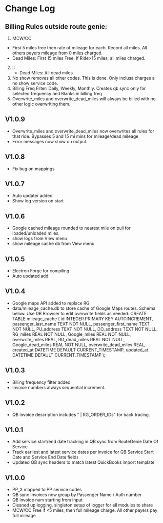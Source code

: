 # Change Log
## Billing Rules outside route genie:
1. MCW/CC
  - First 5 miles free then rate of mileage for each. Record all miles. All others payers mileage from 0 miles charged.
  - Dead Miles: First 15 miles Free. If Ride>15 miles, all miles charged.
2. I:
    - Dead Miles: All dead miles
3. No show removes all other codes. This is done. Only inclusa charges a no show service code.
4. Billing Freq Filter: Daily, Weekly, Monthly. Creates qb sync only for selected frequency and Blanks in billing freq
5. Overwrite_miles and overwrite_dead_miles will always be billed with no other logic overwriting them.

## V1.0.9
- Overwrite_miles and overwrite_dead_miles now overwrites all rules for that ride. Bypasses 5 and 15 mi mins for mileage/dead mileage
- Error messages now show on output.

## V1.0.8
- Fix bug on mappings

## V1.0.7
- Auto updater added
- Show log version on start

## V1.0.6
- Google cached mileage rounded to nearest mile on pull for loaded/unloaded miles.
- show logs from View menu
- show mileage cache db from View menu

## V1.0.5
- Electron Forge for compiling
- Auto updated add

## V1.0.4
- Google maps API added to replace RG
- data/mileage_cache.db to store cache of Google Maps routes. Schema below. Use DB Browser to edit overwrite fields as needed.
CREATE TABLE mileage_cache (
          id INTEGER PRIMARY KEY AUTOINCREMENT,
          passenger_last_name TEXT NOT NULL,
          passenger_first_name TEXT NOT NULL,
          PU_address TEXT NOT NULL,
          DO_address TEXT NOT NULL,
          RG_miles REAL NOT NULL,
          Google_miles REAL NOT NULL,
          overwrite_miles REAL,
          RG_dead_miles REAL NOT NULL,
          Google_dead_miles REAL NOT NULL,
          overwrite_dead_miles REAL,
          created_at DATETIME DEFAULT CURRENT_TIMESTAMP,
          updated_at DATETIME DEFAULT CURRENT_TIMESTAMP
        );

## V1.0.3
- Billing frequency filter added
- Invoice numbers always sequential increment.

## V1.0.2
- QB invoice description includes " | RG_ORDER_IDs" for back tracing.

## V1.0.1
- Add service start/end date tracking in QB sync from RouteGenie Date Of Service
- Track earliest and latest service dates per invoice for QB Service Start Date and Service End Date fields
- Updated QB sync headers to match latest QuickBooks import template

## V1.0.0
- PP_X mapped to PP service codes
- QB sync invoices now group by Passenger Name / Auth number
- QB invoice num starting from input
- Cleaned up logging, singleton setup of logger for all modules to share
- MCW/CC Free if <5 miles, then full mileage charge. All other payers pay full mileage
